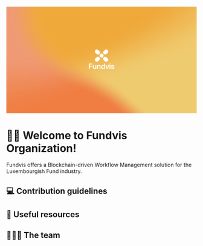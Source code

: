 ![Header](header.png "Header")
# 👋🏼 Welcome to Fundvis Organization!
Fundvis offers a Blockchain-driven Workflow Management solution for the Luxembourgish Fund industry.

## 💻 Contribution guidelines

## 🧐 Useful resources

## 👨🏻‍💻 The team
